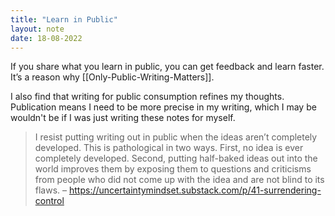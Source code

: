 ```yaml
---
title: "Learn in Public"
layout: note
date: 18-08-2022
---
```


If you share what you learn in public, you can get feedback and learn faster. It’s a reason why [[Only-Public-Writing-Matters]].

I also find that writing for public consumption refines my thoughts. Publication means I need to be more precise in my writing, which I may be wouldn't be if I was just writing these notes for myself.

> I resist putting writing out in public when the ideas aren’t completely developed. This is pathological in two ways. First, no idea is ever completely developed. Second, putting half-baked ideas out into the world improves them by exposing them to questions and criticisms from people who did not come up with the idea and are not blind to its flaws.
> – <https://uncertaintymindset.substack.com/p/41-surrendering-control>
